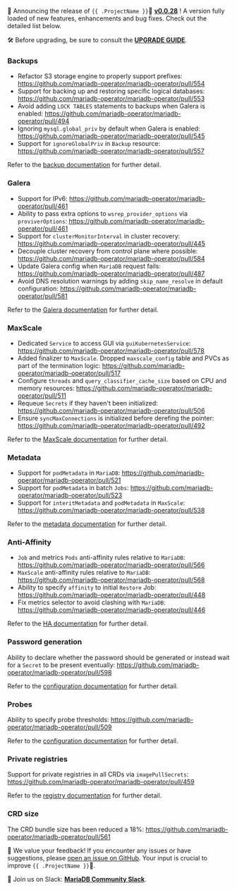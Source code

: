 📣 Announcing the release of `{{ .ProjectName }}`🦭 __[v0.0.28](https://github.com/mariadb-operator/mariadb-operator/releases/tag/v0.0.28)__ ! A version fully loaded of new features, enhancements and bug fixes. Check out the detailed list below.

🛠️ Before upgrading, be sure to consult the __[UPGRADE GUIDE](https://github.com/mariadb-operator/mariadb-operator/blob/main/docs/UPGRADE_v0.0.28.md)__.

### Backups
- Refactor S3 storage engine to properly support prefixes: https://github.com/mariadb-operator/mariadb-operator/pull/554
- Support for backing up and restoring specific logical databases: https://github.com/mariadb-operator/mariadb-operator/pull/553
- Avoid adding `LOCK TABLES` statements to backups when Galera is enabled: https://github.com/mariadb-operator/mariadb-operator/pull/494
- Ignoring `mysql.global_priv` by default when Galera is enabled: https://github.com/mariadb-operator/mariadb-operator/pull/545
- Support for `ignoreGlobalPriv` in `Backup` resource: https://github.com/mariadb-operator/mariadb-operator/pull/557

Refer to the [backup documentation](https://github.com/mariadb-operator/mariadb-operator/blob/main/docs/BACKUP.md) for further detail.

### Galera
- Support for IPv6: https://github.com/mariadb-operator/mariadb-operator/pull/461
- Ability to pass extra options to `wsrep_provider_options` via `proviverOptions`: https://github.com/mariadb-operator/mariadb-operator/pull/461
- Support for `clusterMonitorInterval` in cluster recovery: https://github.com/mariadb-operator/mariadb-operator/pull/445
- Decouple cluster recovery from control plane where possible: https://github.com/mariadb-operator/mariadb-operator/pull/584
- Update Galera config when `MariaDB` request fails: https://github.com/mariadb-operator/mariadb-operator/pull/487
- Avoid DNS resolution warnings by adding `skip_name_resolve` in default configuration: https://github.com/mariadb-operator/mariadb-operator/pull/581

Refer to the [Galera documentation](https://github.com/mariadb-operator/mariadb-operator/blob/main/docs/GALERA.md) for further detail.

### MaxScale
- Dedicated `Service` to access GUI via `guiKubernetesService`: https://github.com/mariadb-operator/mariadb-operator/pull/578
- Added finalizer to `MaxScale`. Dropped `maxscale_config` table and PVCs as part of the termination logic: https://github.com/mariadb-operator/mariadb-operator/pull/517
- Configure `threads` and `query_classifier_cache_size` based on CPU and memory resources: https://github.com/mariadb-operator/mariadb-operator/pull/511
- Requeue `Secrets` if they haven't been initialized: https://github.com/mariadb-operator/mariadb-operator/pull/506
- Ensure `syncMaxConnections` is initialized before derefing the pointer: https://github.com/mariadb-operator/mariadb-operator/pull/492

Refer to the [MaxScale documentation](https://github.com/mariadb-operator/mariadb-operator/blob/main/docs/MAXSCALE.md) for further detail.

### Metadata
- Support for `podMetadata` in `MariaDB`: https://github.com/mariadb-operator/mariadb-operator/pull/521
- Support for `podMetadata` in batch `Jobs`: https://github.com/mariadb-operator/mariadb-operator/pull/523
- Support for `interitMetadata` and `podMetadata` in `MaxScale`: https://github.com/mariadb-operator/mariadb-operator/pull/538

Refer to the [metadata documentation](https://github.com/mariadb-operator/mariadb-operator/blob/main/docs/METADATA.md) for further detail.

### Anti-Affinity
- `Job` and metrics `Pods` anti-affinity rules relative to `MariaDB`: https://github.com/mariadb-operator/mariadb-operator/pull/566
- `MaxScale` anti-affinity rules relative to `MariaDB`: https://github.com/mariadb-operator/mariadb-operator/pull/568
- Ability to specify `affinity` to initial `Restore` Job: https://github.com/mariadb-operator/mariadb-operator/pull/448
- Fix metrics selector to avoid clashing with `MariaDB`: https://github.com/mariadb-operator/mariadb-operator/pull/446

Refer to the [HA documentation](https://github.com/mariadb-operator/mariadb-operator/blob/main/docs/HA.md#pod-anti-affinity) for further detail.

### Password generation

Ability to declare whether the password should be generated or instead wait for a `Secret` to be present eventually: https://github.com/mariadb-operator/mariadb-operator/pull/598

Refer to the [configuration documentation](https://github.com/mariadb-operator/mariadb-operator/blob/main/docs/CONFIGURATION.md#passwords) for further detail.

### Probes

Ability to specify probe thresholds: https://github.com/mariadb-operator/mariadb-operator/pull/509

Refer to the [configuration documentation](https://github.com/mariadb-operator/mariadb-operator/blob/main/docs/CONFIGURATION.md#probes) for further detail.

### Private registries

Support for private registries in all CRDs via `imagePullSecrets`: https://github.com/mariadb-operator/mariadb-operator/pull/459

Refer to the [registry documentation](https://github.com/mariadb-operator/mariadb-operator/blob/main/docs/REGISTRY.md) for further detail.

### CRD size

The CRD bundle size has been reduced a 18%: https://github.com/mariadb-operator/mariadb-operator/pull/561

🤝 We value your feedback! If you encounter any issues or have suggestions, please [open an issue on GitHub](https://github.com/mariadb-operator/mariadb-operator/issues/new/choose). Your input is crucial to improve `{{ .ProjectName }}`🦭.

👥 Join us on Slack: **[MariaDB Community Slack](https://r.mariadb.com/join-community-slack)**.